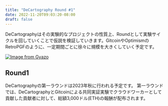 ```yaml
---
title: "DeCartography Round #1"
date: 2022-11-20T09:03:20-08:00
draft: false
---
```


DeCartographyはその実験的なプロジェクトの性質上、Roundとして実験サイクルを回していくことで仮説を検証していきます。GitcoinやOptimismのRetroPGFのように、一定期間ごとに徐々に規模を大きくしていく予定です。

[![Image from Gyazo](https://i.gyazo.com/af1942a45732119444a006522b4d3c24.png)](https://gyazo.com/af1942a45732119444a006522b4d3c24)

## Round1

DeCartographyの第一ラウンドは2023年秋に行われる予定です。
第一ラウンドでは、DeCartographyとGitcoinによる共同実証実験でクラウドワーカーとして貢献した貢献者に対して、総額3,000ドル(ETH)の報酬が配布されます。
